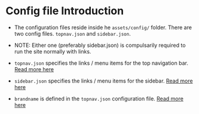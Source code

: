 # Config file Introduction

* The configuration files reside inside he `assets/config/` folder. There are two config files. `topnav.json` and `sidebar.json`.


* NOTE: Either one (preferably sidebar.json) is compulsarily required to run the site normally with links.


* `topnav.json` specifies the links / menu items for the top navigation bar. [Read more here](/docs/topnav)


* `sidebar.json` specifies the links / menu items for the sidebar. [Read more here](/docs/sidebar)


* `brandname` is defined in the `topnav.json` configuration file.  [Read more here](/docs/brandname)



